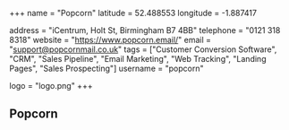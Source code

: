 +++ 
name = "Popcorn" 
latitude = 52.488553
longitude = -1.887417

address = "iCentrum, Holt St, Birmingham B7 4BB" 
telephone = "0121 318 8318" 
website = "https://www.popcorn.email/" 
email = "support@popcornmail.co.uk" 
tags = ["Customer Conversion Software", "CRM", "Sales Pipeline", "Email Marketing", "Web Tracking", "Landing Pages", "Sales Prospecting"] 
username = "popcorn"

logo = "logo.png" 
+++

## Popcorn
